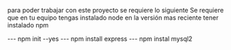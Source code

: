 para poder trabajar con este proyecto se requiere lo siguiente
Se requiere que en tu equipo tengas instalado node en la versión mas reciente
tener instalado npm

--- npm init --yes
--- npm install express
--- npm instal mysql2
